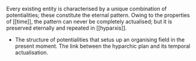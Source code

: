 Every existing entity is characterised by a unique combination of potentialities; these constitute the eternal pattern. Owing to the properties of [[time]], the pattern can never be completely actualised; but it is preserved eternally and repeated in [[hyparxis]].
- The structure of potentialities that setus up an organising field in the present moment. The link between the hyparchic plan and its temporal actualisation.